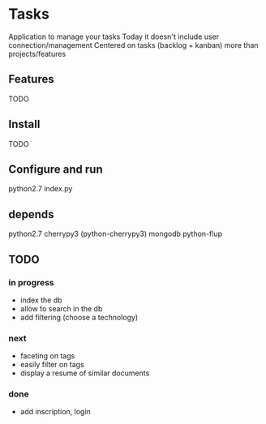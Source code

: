 # Tasks

Application to manage your tasks
Today it doesn't include user connection/management
Centered on tasks (backlog + kanban) more than projects/features

## Features

TODO

## Install

TODO

## Configure and run

python2.7 index.py

## depends

python2.7
cherrypy3 (python-cherrypy3)
mongodb
python-flup

## TODO

### in progress

 * index the db
 * allow to search in the db
 * add filtering (choose a technology)

### next

 * faceting on tags
 * easily filter on tags
 * display a resume of similar documents

### done

 * add inscription, login


